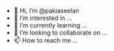 - 👋 Hi, I’m @pakiaseelan
- 👀 I’m interested in ...
- 🌱 I’m currently learning ...
- 💞️ I’m looking to collaborate on ...
- 📫 How to reach me ...

<!---
pakiaseelan/pakiaseelan is a ✨ special ✨ repository because its `README.md` (this file) appears on your GitHub profile.
You can click the Preview link to take a look at your changes.
--->

